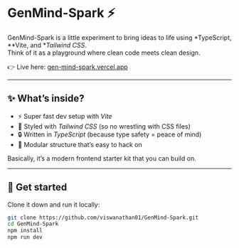 
# GenMind-Spark ⚡

GenMind-Spark is a little experiment to bring ideas to life using *TypeScript, **Vite, and **Tailwind CSS*.  
Think of it as a playground where clean code meets clean design.

👉 Live here: [gen-mind-spark.vercel.app](https://gen-mind-spark.vercel.app)

---

## ✨ What’s inside?

- ⚡ Super fast dev setup with *Vite*  
- 🎨 Styled with *Tailwind CSS* (so no wrestling with CSS files)  
- 🔒 Written in *TypeScript* (because type safety = peace of mind)  
- 🧩 Modular structure that’s easy to hack on  

Basically, it’s a modern frontend starter kit that you can build on.

---

## 🚀 Get started

Clone it down and run it locally:

```bash
git clone https://github.com/viswanathan01/GenMind-Spark.git
cd GenMind-Spark
npm install
npm run dev
